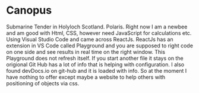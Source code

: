 # Canopus
Submarine Tender in Holyloch Scotland. Polaris.
Right now I am a newbee and am good with Html, CSS, however need JavaScript for calculations etc.
Using Visual Studio Code and came across ReactJs.
ReactJs has an extension in VS Code called Playground and you are supposed to right code on one side
and see results in real time on the right window.
This Playground does not refresh itself. If you start another file it stays on the origional
Git Hub has a lot of info that is helping with configuration.
I also found devDocs.io on git-hub and it is loaded with info.
So at the moment I have nothing to offer except maybe a website to help others with positioning of
objects via css.
